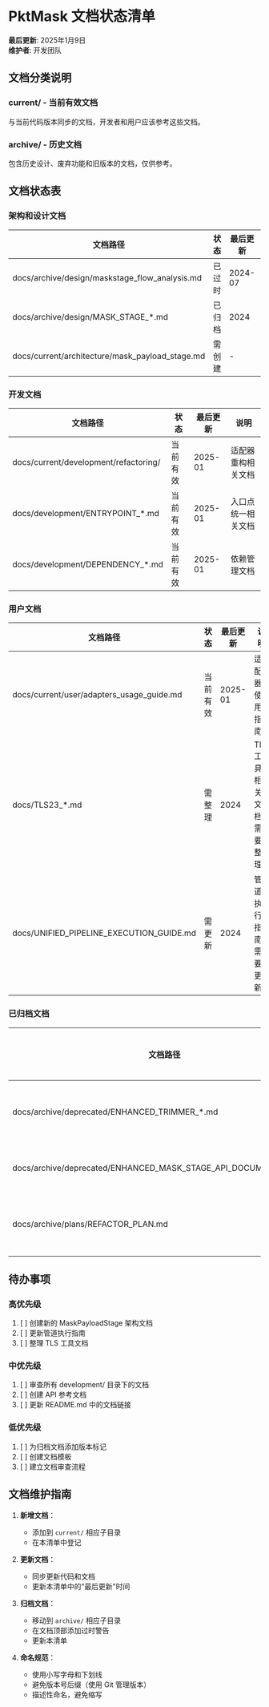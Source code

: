 # PktMask 文档状态清单

**最后更新**: 2025年1月9日  
**维护者**: 开发团队

## 文档分类说明

### current/ - 当前有效文档
与当前代码版本同步的文档，开发者和用户应该参考这些文档。

### archive/ - 历史文档
包含历史设计、废弃功能和旧版本的文档，仅供参考。

## 文档状态表

### 架构和设计文档

| 文档路径 | 状态 | 最后更新 | 说明 |
|---------|------|----------|------|
| docs/archive/design/maskstage_flow_analysis.md | 已过时 | 2024-07 | 描述旧架构，包含不存在的组件 |
| docs/archive/design/MASK_STAGE_*.md | 已归档 | 2024 | 多个版本的MaskStage设计文档 |
| docs/current/architecture/mask_payload_stage.md | 需创建 | - | 需要编写新的架构文档 |

### 开发文档

| 文档路径 | 状态 | 最后更新 | 说明 |
|---------|------|----------|------|
| docs/current/development/refactoring/ | 当前有效 | 2025-01 | 适配器重构相关文档 |
| docs/development/ENTRYPOINT_*.md | 当前有效 | 2025-01 | 入口点统一相关文档 |
| docs/development/DEPENDENCY_*.md | 当前有效 | 2025-01 | 依赖管理文档 |

### 用户文档

| 文档路径 | 状态 | 最后更新 | 说明 |
|---------|------|----------|------|
| docs/current/user/adapters_usage_guide.md | 当前有效 | 2025-01 | 适配器使用指南 |
| docs/TLS23_*.md | 需整理 | 2024 | TLS工具相关文档需要整理 |
| docs/UNIFIED_PIPELINE_EXECUTION_GUIDE.md | 需更新 | 2024 | 管道执行指南需要更新 |

### 已归档文档

| 文档路径 | 归档原因 |
|---------|----------|
| docs/archive/deprecated/ENHANCED_TRIMMER_*.md | 功能已废弃 |
| docs/archive/deprecated/ENHANCED_MASK_STAGE_API_DOCUMENTATION.md | API已变更 |
| docs/archive/plans/REFACTOR_PLAN.md | 重构已完成 |

## 待办事项

### 高优先级
1. [ ] 创建新的 MaskPayloadStage 架构文档
2. [ ] 更新管道执行指南
3. [ ] 整理 TLS 工具文档

### 中优先级
1. [ ] 审查所有 development/ 目录下的文档
2. [ ] 创建 API 参考文档
3. [ ] 更新 README.md 中的文档链接

### 低优先级
1. [ ] 为归档文档添加版本标记
2. [ ] 创建文档模板
3. [ ] 建立文档审查流程

## 文档维护指南

1. **新增文档**：
   - 添加到 `current/` 相应子目录
   - 在本清单中登记

2. **更新文档**：
   - 同步更新代码和文档
   - 更新本清单中的"最后更新"时间

3. **归档文档**：
   - 移动到 `archive/` 相应子目录
   - 在文档顶部添加过时警告
   - 更新本清单

4. **命名规范**：
   - 使用小写字母和下划线
   - 避免版本号后缀（使用 Git 管理版本）
   - 描述性命名，避免缩写
